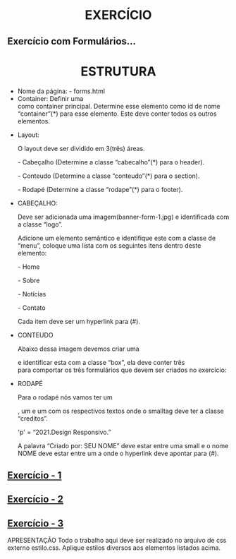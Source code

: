 <h1 align="center">EXERCÍCIO</h1>
<h2>Exercício com Formulários...</h2>

<h1 align="center">ESTRUTURA</h1>

<ul>
  
<li>Nome da página: - forms.html</li>
<li>Container: Definir uma <div> como container principal. Determine esse elemento como id de nome “container”(*) para esse elemento. Este deve conter todos os outros elementos.</li>
<li>
  <p>Layout:</p>
<p>O layout deve ser dividido em 3(três) áreas.</p>
<p>- Cabeçalho (Determine a classe “cabecalho”(*) para o header).</p>
<p>- Conteudo (Determine a classe “conteudo”(*) para o section).</p>
<p>- Rodapé (Determine a classe “rodape”(*) para o footer).</p>
</li>
<li>CABEÇALHO:
  <p>Deve ser adicionada uma imagem(banner-form-1.jpg) e identificada com a classe “logo”.</p>
<p>Adicione um elemento semântico e identifique este com a classe de “menu”, coloque uma lista com os seguintes itens dentro deste elemento:</p>
<p>- Home</p>
<p>- Sobre</p>
<p>- Notícias</p>
<p>- Contato</p>
<p>Cada item deve ser um hyperlink para (#).</p>
</li>
<li>CONTEUDO
<p>Abaixo dessa imagem devemos criar uma <div> e identificar esta com a classe “box”, ela deve conter três <div> para comportar os três formulários que devem ser criados no exercício:</p>
</li>
<li>RODAPÉ
<p>Para o rodapé nós vamos ter um <p>, um <smmall> e um <a> com os respectivos textos onde o smalltag deve ter a classe “creditos”.</p>
<p> 'p' = “2021.Design Responsivo.”</p>
 <p>A palavra “Criado por: SEU NOME” deve estar entre uma small e o nome NOME deve estar entre um a onde o hyperlink deve apontar para (#).</p>
</li>
</ul>

## [Exercício - 1](https://drive.google.com/file/d/1aq6yeJoPqxTo3mR2c4RyhM5zwYxIW7Q1/view)
## [Exercício - 2](https://drive.google.com/file/d/1X1Yz8opPMJPZT3XELvm-RTBnLyS18CJM/view)
## [Exercício - 3](https://drive.google.com/file/d/1L8BuHSxAy6Zekug_GdH00j9pzDZZThxi/view)

APRESENTAÇÃO
Todo o trabalho aqui deve ser realizado no arquivo de css externo estilo.css.
Aplique estilos diversos aos elementos listados acima.

